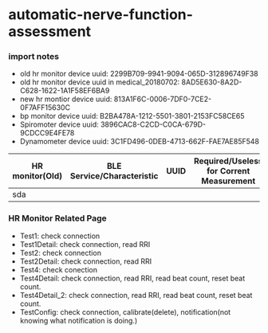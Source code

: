 # automatic-nerve-function-assessment

### import notes
* old hr monitor device uuid: 2299B709-9941-9094-065D-312896749F38  
* old hr monitor device uuid in medical_20180702: 8AD5E630-8A2D-C628-1622-1A1F58EF6BA9  
* new hr montior device uuid: 813A1F6C-0006-7DF0-7CE2-0F7AFF15630C  
* bp monitor device uuid: B2BA478A-1212-5501-3801-2153FC58CE65  
* Spiromoter device uuid: 3896CAC8-C2CD-C0CA-679D-9CDCC9E4FE78  
* Dynamometer device uuid: 3C1FD496-0DEB-4713-662F-FAE7AE85F548  

| HR monitor(Old) | BLE Service/Characteristic | UUID | Required/Useless for Corrent Measurement |
| --------------- | -------------------------- | ---- | ---------------------------------------- |
| sda


### HR Monitor Related Page
* Test1: check connection
* Test1Detail: check connection, read RRI
* Test2: check connection
* Test2Detail: check connection, read RRI
* Test4: check conection
* Test4Detail: check connection, read RRI, read beat count, reset beat count.
* Test4Detail_2: check connection, read RRI, read beat count, reset beat count.
* TestConfig: check connection, calibrate(delete), notification(not knowing what notification is doing.)